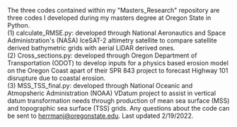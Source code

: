 The three codes contained within my "Masters_Research" repository are three codes I developed during my masters degree at Oregon State in Python. 
<br>(1) calculate_RMSE.py: developed through National Aeronautics and Space Administration's (NASA) IceSAT-2 altimetry satellite to compare satellite derived bathymetric grids with aerial LiDAR derived ones. 
<br>(2) Cross_sections.py: developed through Oregon Department of Transportation (ODOT) to develop inputs for a physics based erosion model on the Oregon Coast apart of their SPR 843 project to forecast Highway 101 disrupture due to coastal erosion. 
<br>(3) MSS_TSS_final.py: developed through National Oceanic and Atmopsheric Administration (NOAA) VDatum project to assist in vertical datum transformation needs through production of mean sea surface (MSS) and topographic sea surface (TSS) grids. 
Any questions about the code can be sent to herrmanj@oregonstate.edu. 
Last updated 2/19/2022. 
